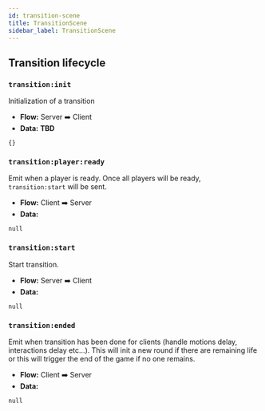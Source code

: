 ```yaml
---
id: transition-scene
title: TransitionScene
sidebar_label: TransitionScene
---
```


## Transition lifecycle
### `transition:init`
Initialization of a transition

- **Flow:** Server ➡️ Client
- **Data:** **TBD**
```
{}
```

### `transition:player:ready`
Emit when a player is ready. Once all players will be ready, `transition:start` will be sent.

- **Flow:** Client ➡️ Server
- **Data:**
```
null
```

### `transition:start`
Start transition.

- **Flow:** Server ➡️ Client
- **Data:**
```
null
```

### `transition:ended`
Emit when transition has been done for clients (handle motions delay, interactions delay etc...). This will init a new round if there are remaining life or this will trigger the end of the game if no one remains.

- **Flow:** Client ➡️ Server
- **Data:**
```
null
```

